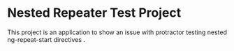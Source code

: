# Nested Repeater Test Project

This project is an application to show an issue with protractor testing nested ng-repeat-start directives .

